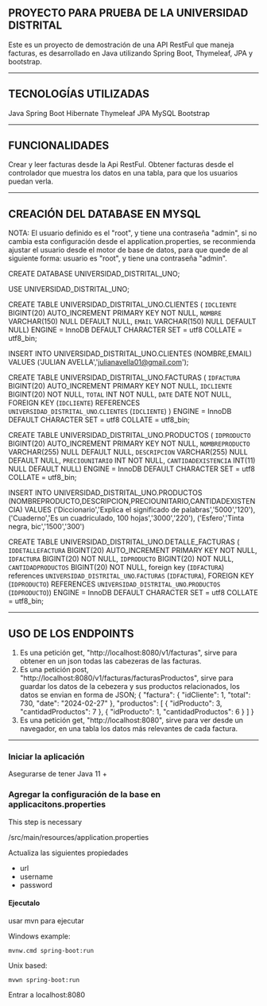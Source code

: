 ## PROYECTO PARA PRUEBA DE LA UNIVERSIDAD DISTRITAL ##

Este es un proyecto de demostración de una API RestFul que maneja facturas, es desarrollado en Java utilizando Spring Boot, Thymeleaf, JPA y bootstrap.

------------------------------------------------------
## TECNOLOGÍAS UTILIZADAS ##

Java
Spring Boot
Hibernate
Thymeleaf 
JPA
MySQL 
Bootstrap

------------------------------------------------------
## FUNCIONALIDADES ##

Crear y leer facturas desde la Api RestFul.
Obtener facturas desde el controlador que muestra los datos en una tabla, para que los usuarios puedan verla.

------------------------------------------------------
## CREACIÓN DEL DATABASE EN MYSQL ##

NOTA: El usuario definido es el "root", y tiene una contraseña "admin", si no cambia esta configuración desde el application.properties, se reconmienda ajustar el usuario desde el motor de base de datos, para que quede de al siguiente forma: usuario es "root", y tiene una contraseña "admin".

CREATE DATABASE UNIVERSIDAD_DISTRITAL_UNO;

USE UNIVERSIDAD_DISTRITAL_UNO;

CREATE TABLE UNIVERSIDAD_DISTRITAL_UNO.CLIENTES (
  `IDCLIENTE` BIGINT(20) AUTO_INCREMENT PRIMARY KEY NOT NULL,
  `NOMBRE` VARCHAR(150) NULL DEFAULT NULL,
  `EMAIL` VARCHAR(150) NULL DEFAULT NULL)
ENGINE = InnoDB
DEFAULT CHARACTER SET = utf8
COLLATE = utf8_bin;

INSERT INTO UNIVERSIDAD_DISTRITAL_UNO.CLIENTES (NOMBRE,EMAIL) VALUES ('JULIAN AVELLA','julianavella01@gmail.com');

CREATE TABLE UNIVERSIDAD_DISTRITAL_UNO.FACTURAS (
  `IDFACTURA` BIGINT(20) AUTO_INCREMENT PRIMARY KEY NOT NULL,
  `IDCLIENTE` BIGINT(20) NOT NULL,
  `TOTAL` INT NOT NULL,
  `DATE` DATE NOT NULL,
  FOREIGN KEY (`IDCLIENTE`) REFERENCES `UNIVERSIDAD_DISTRITAL_UNO`.`CLIENTES` (`IDCLIENTE`)
)
ENGINE = InnoDB
DEFAULT CHARACTER SET = utf8
COLLATE = utf8_bin;

CREATE TABLE UNIVERSIDAD_DISTRITAL_UNO.PRODUCTOS (
  `IDPRODUCTO` BIGINT(20) AUTO_INCREMENT PRIMARY KEY NOT NULL,
  `NOMBREPRODUCTO` VARCHAR(255) NULL DEFAULT NULL,
  `DESCRIPCION` VARCHAR(255) NULL DEFAULT NULL,
  `PRECIOUNITARIO` INT NOT NULL,
  `CANTIDADEXISTENCIA` INT(11) NULL DEFAULT NULL)
ENGINE = InnoDB
DEFAULT CHARACTER SET = utf8
COLLATE = utf8_bin;

INSERT INTO UNIVERSIDAD_DISTRITAL_UNO.PRODUCTOS (NOMBREPRODUCTO,DESCRIPCION,PRECIOUNITARIO,CANTIDADEXISTENCIA) VALUES
('Diccionario','Explica el significado de palabras','5000','120'),
('Cuaderno','Es un cuadriculado, 100 hojas','3000','220'),
('Esfero','Tinta negra, bic','1500','300')

CREATE TABLE UNIVERSIDAD_DISTRITAL_UNO.DETALLE_FACTURAS (
  `IDDETALLEFACTURA` BIGINT(20) AUTO_INCREMENT PRIMARY KEY NOT NULL,
  `IDFACTURA` BIGINT(20) NOT NULL,
  `IDPRODUCTO` BIGINT(20) NOT NULL,
  `CANTIDADPRODUCTOS` BIGINT(20) NOT NULL,
  foreign key (`IDFACTURA`) references `UNIVERSIDAD_DISTRITAL_UNO`.`FACTURAS`  (`IDFACTURA`),
  FOREIGN KEY (`IDPRODUCTO`) REFERENCES `UNIVERSIDAD_DISTRITAL_UNO`.`PRODUCTOS` (`IDPRODUCTO`))
ENGINE = InnoDB
DEFAULT CHARACTER SET = utf8
COLLATE = utf8_bin;

------------------------------------------------------
## USO DE LOS ENDPOINTS ##

1. Es una petición get, "http://localhost:8080/v1/facturas", sirve para obtener en un json todas las cabezeras de las facturas.
2. Es una petición post, "http://localhost:8080/v1/facturas/facturasProductos", sirve para guardar los datos de la cebezera y sus productos relacionados, los datos se envian en forma de JSON;
{
  "factura": {
    "idCliente": 1,
    "total": 730,
    "date": "2024-02-27"
  },
  "productos": [
    {
      "idProducto": 3,
      "cantidadProductos": 7
    },
    {
      "idProducto": 1,
      "cantidadProductos": 6
    }
  ]
}
3. Es una petición get, "http://localhost:8080", sirve para ver desde un navegador, en una tabla los datos más relevantes de cada factura.
------------------------------------------------------

### Iniciar la aplicación 
Asegurarse de tener
Java 11 + 

### Agregar la configuración de la base en applicacitons.properties 
This step is necessary

/src/main/resources/application.properties

Actualiza las siguientes propiedades 

* url 
* username 
* password

#### Ejecutalo
usar mvn para ejecutar

Windows example:

    mvnw.cmd spring-boot:run

Unix based:

    mvwn spring-boot:run 

Entrar a localhost:8080






